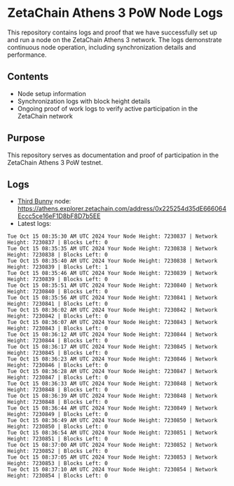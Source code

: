 # ZetaChain Athens 3 PoW Node Logs
This repository contains logs and proof that we have successfully set up and run a node on the ZetaChain Athens 3 network. The logs demonstrate continuous node operation, including synchronization details and performance.

## Contents
- Node setup information
- Synchronization logs with block height details
- Ongoing proof of work logs to verify active participation in the ZetaChain network

## Purpose
This repository serves as documentation and proof of participation in the ZetaChain Athens 3 PoW testnet.

## Logs

- [Third Bunny](https://thirdbunny.xyz/) node: https://athens.explorer.zetachain.com/address/0x225254d35dE666064Eccc5ce16eF1D8bF8D7b5EE
- Latest logs:
```
Tue Oct 15 08:35:30 AM UTC 2024 Your Node Height: 7230837 | Network Height: 7230837 | Blocks Left: 0
Tue Oct 15 08:35:35 AM UTC 2024 Your Node Height: 7230838 | Network Height: 7230838 | Blocks Left: 0
Tue Oct 15 08:35:40 AM UTC 2024 Your Node Height: 7230838 | Network Height: 7230839 | Blocks Left: 1
Tue Oct 15 08:35:46 AM UTC 2024 Your Node Height: 7230839 | Network Height: 7230839 | Blocks Left: 0
Tue Oct 15 08:35:51 AM UTC 2024 Your Node Height: 7230840 | Network Height: 7230840 | Blocks Left: 0
Tue Oct 15 08:35:56 AM UTC 2024 Your Node Height: 7230841 | Network Height: 7230841 | Blocks Left: 0
Tue Oct 15 08:36:02 AM UTC 2024 Your Node Height: 7230842 | Network Height: 7230842 | Blocks Left: 0
Tue Oct 15 08:36:07 AM UTC 2024 Your Node Height: 7230843 | Network Height: 7230843 | Blocks Left: 0
Tue Oct 15 08:36:12 AM UTC 2024 Your Node Height: 7230844 | Network Height: 7230844 | Blocks Left: 0
Tue Oct 15 08:36:17 AM UTC 2024 Your Node Height: 7230845 | Network Height: 7230845 | Blocks Left: 0
Tue Oct 15 08:36:23 AM UTC 2024 Your Node Height: 7230846 | Network Height: 7230846 | Blocks Left: 0
Tue Oct 15 08:36:28 AM UTC 2024 Your Node Height: 7230847 | Network Height: 7230847 | Blocks Left: 0
Tue Oct 15 08:36:33 AM UTC 2024 Your Node Height: 7230848 | Network Height: 7230848 | Blocks Left: 0
Tue Oct 15 08:36:39 AM UTC 2024 Your Node Height: 7230848 | Network Height: 7230848 | Blocks Left: 0
Tue Oct 15 08:36:44 AM UTC 2024 Your Node Height: 7230849 | Network Height: 7230849 | Blocks Left: 0
Tue Oct 15 08:36:49 AM UTC 2024 Your Node Height: 7230850 | Network Height: 7230850 | Blocks Left: 0
Tue Oct 15 08:36:54 AM UTC 2024 Your Node Height: 7230851 | Network Height: 7230851 | Blocks Left: 0
Tue Oct 15 08:37:00 AM UTC 2024 Your Node Height: 7230852 | Network Height: 7230852 | Blocks Left: 0
Tue Oct 15 08:37:05 AM UTC 2024 Your Node Height: 7230853 | Network Height: 7230853 | Blocks Left: 0
Tue Oct 15 08:37:10 AM UTC 2024 Your Node Height: 7230854 | Network Height: 7230854 | Blocks Left: 0
```
